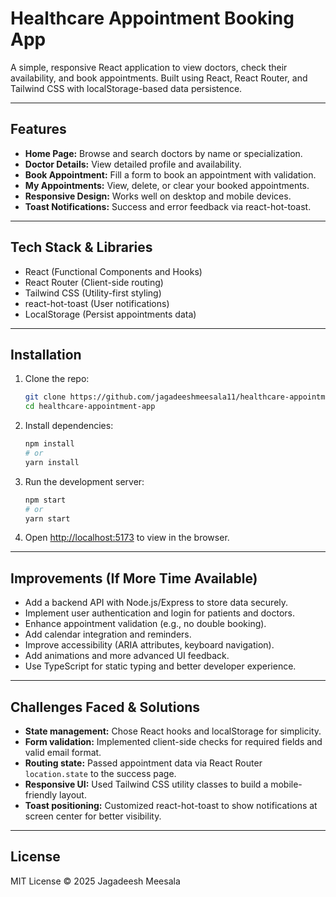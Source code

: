 
# Healthcare Appointment Booking App

A simple, responsive React application to view doctors, check their availability, and book appointments. Built using React, React Router, and Tailwind CSS with localStorage-based data persistence.

---

## Features

- **Home Page:** Browse and search doctors by name or specialization.  
- **Doctor Details:** View detailed profile and availability.  
- **Book Appointment:** Fill a form to book an appointment with validation.  
- **My Appointments:** View, delete, or clear your booked appointments.  
- **Responsive Design:** Works well on desktop and mobile devices.  
- **Toast Notifications:** Success and error feedback via react-hot-toast.

---

## Tech Stack & Libraries

- React (Functional Components and Hooks)  
- React Router (Client-side routing)  
- Tailwind CSS (Utility-first styling)  
- react-hot-toast (User notifications)  
- LocalStorage (Persist appointments data)

---

## Installation

1. Clone the repo:  
   ```bash
   git clone https://github.com/jagadeeshmeesala11/healthcare-appointment-app.git
   cd healthcare-appointment-app
   ```

2. Install dependencies:  
   ```bash
   npm install
   # or
   yarn install
   ```

3. Run the development server:  
   ```bash
   npm start
   # or
   yarn start
   ```

4. Open [http://localhost:5173](http://localhost:5173) to view in the browser.

---

## Improvements (If More Time Available)

- Add a backend API with Node.js/Express to store data securely.  
- Implement user authentication and login for patients and doctors.  
- Enhance appointment validation (e.g., no double booking).  
- Add calendar integration and reminders.  
- Improve accessibility (ARIA attributes, keyboard navigation).  
- Add animations and more advanced UI feedback.  
- Use TypeScript for static typing and better developer experience.

---

## Challenges Faced & Solutions

- **State management:** Chose React hooks and localStorage for simplicity.  
- **Form validation:** Implemented client-side checks for required fields and valid email format.  
- **Routing state:** Passed appointment data via React Router `location.state` to the success page.  
- **Responsive UI:** Used Tailwind CSS utility classes to build a mobile-friendly layout.  
- **Toast positioning:** Customized react-hot-toast to show notifications at screen center for better visibility.

---

## License

MIT License © 2025 Jagadeesh Meesala
